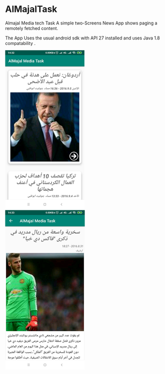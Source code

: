 # AlMajalTask
Almajal Media tech Task
A simple two-Screens News App shows paging a remotely fetched content.<br/>

The App Uses the usual android sdk with API 27 installed and uses Java 1.8 compatability .<br/>

![](https://github.com/mahmoudgalal/AlMajalTask/raw/master/Screenshots/device-2019-01-18-142632.png)
![](https://github.com/mahmoudgalal/AlMajalTask/raw/master/Screenshots/device-2019-01-18-142658.png)
